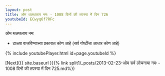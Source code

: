 ```yaml
---
layout: post
title: ओम थलथलाय नमः - 1008 दिनों की तपस्या में दिन 726
youtubeId: ECwyq6f7RFc
---
```

 
 
 ओम थलथलाय नमः  
 
 -  टाळ्या वाजविण्याच्या प्रकारात कोण आहे (सर्व गोष्टींचा आधार कोण आहे) 
 
  
 
  
 
 
 
 
 
 


{% include youtubePlayer.html id=page.youtubeId %}
 
[Next]({{ site.baseurl }}{% link  split1/_posts/2013-02-23-ओम सर्व लोचनाया नमः - 1008 दिनों की तपस्या में दिन 725.md%})
 
